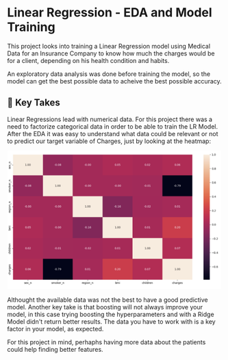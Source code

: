 # Linear Regression - EDA and Model Training

This project looks into training a Linear Regression model using Medical Data for an Insurance Company to know how much the charges would be for a client, depending on his health condition and habits. 

An exploratory data analysis was done before training the model, so the model can get the best possible data to acheive the best possible accuracy. 

## 📒 Key Takes

Linear Regressions lead with numerical data. For this project there was a need to factorize categorical data in order to be able to train the LR Model. After the EDA it was easy to understand what data could be relevant or not to predict our target variable of Charges, just by looking at the heatmap: 

<img src="https://github.com/athousanddetails/gustavolima-linearregression-eda/blob/main/assets/corr.png" width="500">


Althought the available data was not the best to have a good predictive model. 
Another key take is that boosting will not always improve your model, in this case trying boosting the hyperparameters and with a Ridge Model didn't return better results. The data you have to work with is a key factor in your model, as expected. 

For this project in mind, perhaphs having more data about the patients could help finding better features.
